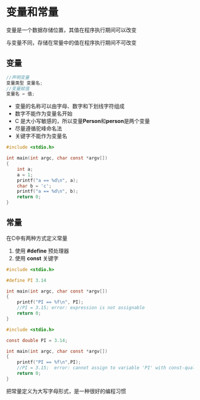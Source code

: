# 变量和常量

变量是一个数据存储位置，其值在程序执行期间可以改变

与变量不同，存储在常量中的值在程序执行期间不可改变

## 变量

```c
//声明变量
变量类型 变量名;
//变量赋值
变量名 = 值;
```

* 变量的名称可以由字母、数字和下划线字符组成
* 数字不能作为变量名开始
* C 是大小写敏感的，所以变量**Person**和**person**是两个变量
* 尽量遵循驼峰命名法
* 关键字不能作为变量名

```c
#include <stdio.h>

int main(int argc, char const *argv[])
{
    int a;
    a = 1;
    printf("a == %d\n", a);
    char b = 'c';
    printf("a == %d\n", b);
    return 0;
}
```

## 常量

在C中有两种方式定义常量

1. 使用 **#define** 预处理器
2. 使用 **const** 关键字

```c
#include <stdio.h>

#define PI 3.14

int main(int argc, char const *argv[])
{
    printf("PI == %f\n", PI);
    //PI = 3.15; error: expression is not assignable
    return 0;
}
```

```c
#include <stdio.h>

const double PI = 3.14;

int main(int argc, char const *argv[])
{
    printf("PI == %f\n",PI);  
    //PI = 3.15;  error: cannot assign to variable 'PI' with const-qualified type 'const double'
    return 0;
}
```

把常量定义为大写字母形式，是一种很好的编程习惯